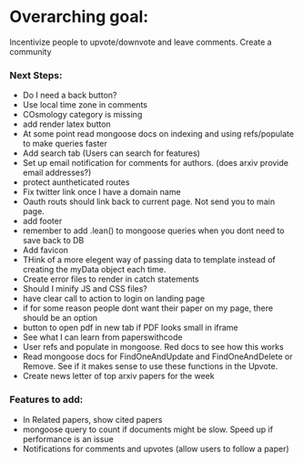 # Overarching goal:
Incentivize people to upvote/downvote and leave comments. Create a community

### Next Steps:
* Do I need a back button?
* Use local time zone in comments
* COsmology category is missing
* add render latex button
* At some point read mongoose docs on indexing and using refs/populate to make queries faster
* Add search tab (Users can search for features)
* Set up email notification for comments for authors. (does arxiv provide email addresses?)
* protect auntheticated routes
* Fix twitter link once I have a domain name
* Oauth routs should link back to current page. Not send you to main page. 
* add footer
* remember to add .lean() to mongoose queries when you dont need to save back to DB
* Add favicon 
* THink of a more elegent way of passing data to template instead of creating the myData object each time. 
* Create error files to render in catch statements
* Should I minify JS and CSS files?
* have clear call to action to login on landing page
* if for some reason people dont want their paper on my page, there should be an option
* button to open pdf in new tab if PDF looks small in iframe
* See what I can learn from paperswithcode
* User refs and populate in mongoose. Red docs to see how this works
* Read mongoose docs for FindOneAndUpdate and FindOneAndDelete or Remove. See if it makes sense to use these functions in the Upvote. 
* Create news letter of top arxiv papers for the week


### Features to add:
* In Related papers, show cited papers
* mongoose query to count if documents might be slow. Speed up if performance is an issue
* Notifications for comments and upvotes (allow users to follow a paper)


